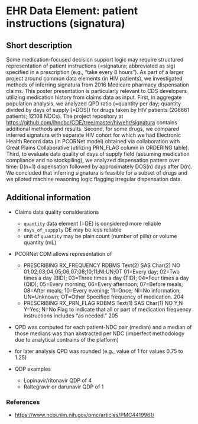 # EHR Data Element: patient instructions (signatura)

## Short description

Some medication-focused decision support logic may require structured representation of patient instructions (=signatura; abbreviated  as sig) specified in a prescription (e.g., “take every 8 hours”). As part of a larger project around common data elements (in HIV patients), we investigated methods of inferring signatura from 2016 Medicare pharmacy dispensation claims. This poster presentation is particularly relevant to CDS developers utilizing medication history from claims data as input. First, in aggregate population analysis, we analyzed QPD ratio (=quantity per day; quantity divided by days of supply [=DOS]) for drugs taken by HIV patients (206661 patients; 12108 NDCs). The project repository at https://github.com/lhncbc/CDE/tree/master/hiv/ehr/signatura contains additional methods and results. Second, for some drugs, we compared inferred signatura with separate HIV cohort for which we had Electronic Health Record data (in PCORNet model) obtained via collaboration with Great Plains Collaborative (utilizing PRN_FLAG column in ORDERING table).
Third, to evaluate data quality of days of supply field (assuming medication compliance and no stockpiling), we analyzed dispensation pattern over time: D(n+1) dispensation followed by approximately DOS(n) days after D(n). We concluded that inferring signatura is feasible for a subset of drugs and we piloted machine reasoning logic flagging irregular dispensation data.

## Additional information

- Claims data quality considerations
  - `quantity` data element (=DE) is considered more reliable
  - `days_of_suppply` DE may be less reliable
  - unit of `quantity` may be plain count (number of pills) or volume quantity (mL)

- PCORNet CDM allows representation of 

    - PRESCRIBING	RX_FREQUENCY	RDBMS Text(2)	SAS Char(2)		NO		01;02;03;04;05;06;07;08;10;11;NI;UN;OT	01=Every day; 02=Two times a day (BID); 03=Three times a day (TID); 04=Four times a day (QID); 05=Every morning; 06=Every afternoon; 07=Before meals; 08=After meals; 10=Every evening; 11=Once; NI=No information; UN=Unknown; OT=Other	Specified frequency of medication.	204
    - PRESCRIBING	RX_PRN_FLAG	RDBMS Text(1)	SAS Char(1)		NO		Y;N	Y=Yes; N=No	Flag to indicate that all or part of medication frequency instructions includes “as needed.”	205

- QPD was computed for each patient-NDC pair (median) and a median of those medians was than abstracted per NDC (imperfect methodology due to analytical contrains of the platform)

- for later analysis QPD was rounded (e.g., value of 1 for values 0.75 to 1.25)


- QDP examples
  - Lopinavir/ritonavir QDP of 4
  - Raltegravir or darunavir QDP of 1

### References

- https://www.ncbi.nlm.nih.gov/pmc/articles/PMC4419961/
